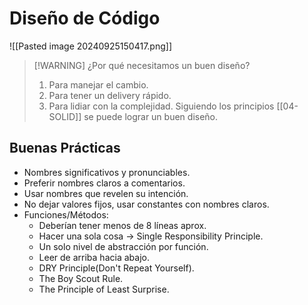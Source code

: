 # Diseño de Código

![[Pasted image 20240925150417.png]]



> [!WARNING] ¿Por qué necesitamos un buen diseño?
> 1. Para manejar el cambio.
> 2. Para tener un delivery rápido.
> 3. Para lidiar con la complejidad.
> Siguiendo los principios [[04-SOLID]] se puede lograr un buen diseño.

## Buenas Prácticas
- Nombres significativos y pronunciables.
- Preferir nombres claros a comentarios.
- Usar nombres que revelen su intención.
- No dejar valores fijos, usar constantes con nombres claros.
- Funciones/Métodos:
	- Deberían tener menos de 8 líneas aprox.
	- Hacer una sola cosa -> Single Responsibility Principle.
	- Un solo nivel de abstracción por función.
	- Leer de arriba hacia abajo.
	- DRY Principle(Don't Repeat Yourself).
	- The Boy Scout Rule.
	- The Principle of Least Surprise.